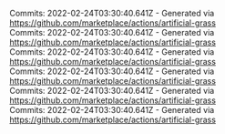 Commits: 2022-02-24T03:30:40.641Z - Generated via https://github.com/marketplace/actions/artificial-grass
<br>
Commits: 2022-02-24T03:30:40.641Z - Generated via https://github.com/marketplace/actions/artificial-grass
<br>
Commits: 2022-02-24T03:30:40.641Z - Generated via https://github.com/marketplace/actions/artificial-grass
<br>
Commits: 2022-02-24T03:30:40.641Z - Generated via https://github.com/marketplace/actions/artificial-grass
<br>
Commits: 2022-02-24T03:30:40.641Z - Generated via https://github.com/marketplace/actions/artificial-grass
<br>
Commits: 2022-02-24T03:30:40.641Z - Generated via https://github.com/marketplace/actions/artificial-grass
<br>
